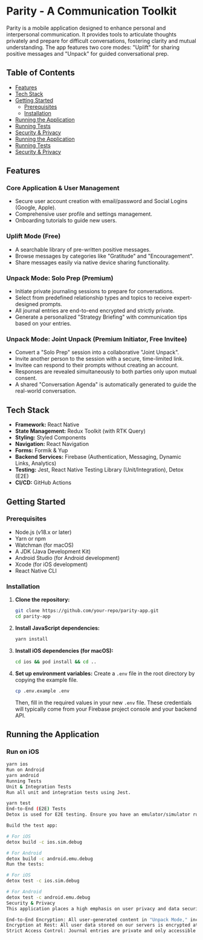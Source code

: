 # Parity - A Communication Toolkit

Parity is a mobile application designed to enhance personal and interpersonal communication. It provides tools to articulate thoughts privately and prepare for difficult conversations, fostering clarity and mutual understanding. The app features two core modes: "Uplift" for sharing positive messages and "Unpack" for guided conversational prep.

## Table of Contents

- [Features](#features)
- [Tech Stack](#tech-stack)
- [Getting Started](#getting-started)
  - [Prerequisites](#prerequisites)
  - [Installation](#installation)
- [Running the Application](#running-the-application)
- [Running Tests](#running-tests)
- [Security & Privacy](#security--privacy)
- [Running the Application](#running-the-application)
- [Running Tests](#running-tests)
- [Security & Privacy](#security--privacy)

## Features

### Core Application & User Management
- Secure user account creation with email/password and Social Logins (Google, Apple).
- Comprehensive user profile and settings management.
- Onboarding tutorials to guide new users.

### Uplift Mode (Free)
- A searchable library of pre-written positive messages.
- Browse messages by categories like "Gratitude" and "Encouragement".
- Share messages easily via native device sharing functionality.

### Unpack Mode: Solo Prep (Premium)
- Initiate private journaling sessions to prepare for conversations.
- Select from predefined relationship types and topics to receive expert-designed prompts.
- All journal entries are end-to-end encrypted and strictly private.
- Generate a personalized "Strategy Briefing" with communication tips based on your entries.

### Unpack Mode: Joint Unpack (Premium Initiator, Free Invitee)
- Convert a "Solo Prep" session into a collaborative "Joint Unpack".
- Invite another person to the session with a secure, time-limited link.
- Invitee can respond to their prompts without creating an account.
- Responses are revealed simultaneously to both parties only upon mutual consent.
- A shared "Conversation Agenda" is automatically generated to guide the real-world conversation.

## Tech Stack

- **Framework:** React Native
- **State Management:** Redux Toolkit (with RTK Query)
- **Styling:** Styled Components
- **Navigation:** React Navigation
- **Forms:** Formik & Yup
- **Backend Services:** Firebase (Authentication, Messaging, Dynamic Links, Analytics)
- **Testing:** Jest, React Native Testing Library (Unit/Integration), Detox (E2E)
- **CI/CD:** GitHub Actions

## Getting Started

### Prerequisites

- Node.js (v18.x or later)
- Yarn or npm
- Watchman (for macOS)
- A JDK (Java Development Kit)
- Android Studio (for Android development)
- Xcode (for iOS development)
- React Native CLI

### Installation

1.  **Clone the repository:**
    ```bash
    git clone https://github.com/your-repo/parity-app.git
    cd parity-app
    ```

2.  **Install JavaScript dependencies:**
    ```bash
    yarn install
    ```

3.  **Install iOS dependencies (for macOS):**
    ```bash
    cd ios && pod install && cd ..
    ```

4.  **Set up environment variables:**
    Create a `.env` file in the root directory by copying the example file.
    ```bash
    cp .env.example .env
    ```
    Then, fill in the required values in your new `.env` file. These credentials will typically come from your Firebase project console and your backend API.

## Running the Application

### Run on iOS
```bash
yarn ios
Run on Android
yarn android
Running Tests
Unit & Integration Tests
Run all unit and integration tests using Jest.

yarn test
End-to-End (E2E) Tests
Detox is used for E2E testing. Ensure you have an emulator/simulator running.

Build the test app:

# For iOS
detox build -c ios.sim.debug

# For Android
detox build -c android.emu.debug
Run the tests:

# For iOS
detox test -c ios.sim.debug

# For Android
detox test -c android.emu.debug
Security & Privacy
This application places a high emphasis on user privacy and data security.

End-to-End Encryption: All user-generated content in "Unpack Mode," including journal entries and responses, is end-to-end encrypted.
Encryption at Rest: All user data stored on our servers is encrypted at rest.
Strict Access Control: Journal entries are private and only accessible by their author. Joint session data is only revealed with mutual consent.